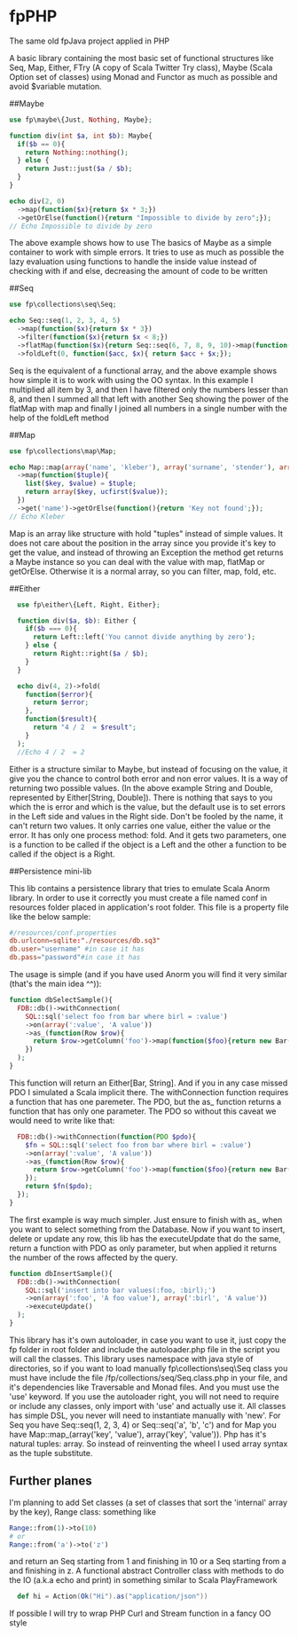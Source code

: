 fpPHP
=====

The same old fpJava project applied in PHP

A basic library containing the most basic set of functional structures like Seq, Map, Either, FTry (A copy of Scala Twitter Try class), Maybe (Scala Option set of classes) using Monad and Functor as much as possible and avoid $variable mutation.

##Maybe
```php
use fp\maybe\{Just, Nothing, Maybe};

function div(int $a, int $b): Maybe{
  if($b == 0){
    return Nothing::nothing();
  } else {
    return Just::just($a / $b);
  }
}

echo div(2, 0)
  ->map(function($x){return $x * 3;})
  ->getOrElse(function(){return "Impossible to divide by zero";});
// Echo Impossible to divide by zero
```
The above example shows how to use The basics of Maybe as a simple container to work with simple errors. It tries to use as much as possible the lazy evaluation
using functions to handle the inside value instead of checking with if and else, decreasing the amount of code to be written

##Seq
```php
use fp\collections\seq\Seq;

echo Seq::seq(1, 2, 3, 4, 5)
  ->map(function($x){return $x * 3})
  ->filter(function($x){return $x < 8;})
  ->flatMap(function($x){return Seq::seq(6, 7, 8, 9, 10)->map(function($y) use($x){return $x + $y;})})
  ->foldLeft(0, function($acc, $x){ return $acc + $x;});
```
Seq is the equivalent of a functional array, and the above example shows how simple it is to work with using the OO syntax. In this example I multiplied all item by 3, and then I have filtered only the numbers lesser than 8,
and then I summed all that left with another Seq showing the power of the flatMap with map and finally I joined all numbers in a single number with the help of the foldLeft method

##Map
```php
use fp\collections\map\Map;

echo Map::map(array('name', 'kleber'), array('surname', 'stender'), array('job', 'dev'))
  ->map(function($tuple){
    list($key, $value) = $tuple;
    return array($key, ucfirst($value));
  })
  ->get('name')->getOrElse(function(){return 'Key not found';});
// Echo Kleber
```
Map is an array like structure with hold "tuples" instead of simple values. It does not care about the position in the array since you provide it's key to get the value, and instead of throwing an Exception the method get returns 
a Maybe instance so you can deal with the value with map, flatMap or getOrElse. Otherwise it is a normal array, so you can filter, map, fold, etc.

##Either

```php
  use fp\either\{Left, Right, Either};

  function div($a, $b): Either {
    if($b === 0){
      return Left::left('You cannot divide anything by zero');
    } else {
      return Right::right($a / $b);
    }
  }

  echo div(4, 2)->fold(
    function($error){
      return $error;
    },
    function($result){
      return "4 / 2  = $result";
    }
  );
  //Echo 4 / 2  = 2
```

Either is a structure similar to Maybe, but instead of focusing on the value, it give you the chance
to control both error and non error values. It is a way of returning two possible values.
(In the above example String and Double, represented by Either[String, Double]). There is nothing
that says to you which the is error and which is the value, but the default use is to set errors in the Left side
and values in the Right side. Don't be fooled by the name, it can't return two values. It only carries
one value, either the value or the error. It has only one process method: fold. And it 
gets two parameters, one is a function to be called if the object is a Left and the other a function
to be called if the object is a Right.

##Persistence mini-lib

This lib contains a persistence library that tries to emulate Scala Anorm library. In order to use it correctly you must create a file named conf in resources folder placed in application's root folder. This file is a property file like the below sample:

```conf
#/resources/conf.properties
db.urlconn=sqlite:"./resources/db.sq3"
db.user="username" #in case it has
db.pass="password"#in case it has
```

The usage is simple (and if you have used Anorm you will find it very similar (that's the main idea ^^)):

```php
function dbSelectSample(){
  FDB::db()->withConnection(
    SQL::sql('select foo from bar where birl = :value')
    ->on(array(':value', 'A value'))
    ->as_(function(Row $row){
      return $row->getColumn('foo')->map(function($foo){return new Bar($foo)});
    })
  );
}
```

This function will return an Either[Bar, String]. And if you in any case missed PDO I simulated a Scala implicit there. The withConnection function requires a function that has one paremeter. The PDO, but the as_ function returns a function that has only one parameter. The PDO so without this caveat we would need to write like that:

```php
  FDB::db()->withConnection(function(PDO $pdo){
    $fn = SQL::sql('select foo from bar where birl = :value')
    ->on(array(':value', 'A value'))
    ->as_(function(Row $row){
      return $row->getColumn('foo')->map(function($foo){return new Bar($foo)});
    });
    return $fn($pdo);
  });
}
```

The first example is way much simpler. Just ensure to finish with as_ when you want to select something from the Database. Now if you want to insert, delete or update any row, this lib has the executeUpdate that do the same, return a function with PDO as only parameter, but when applied it returns the number of the rows affected by the query.

```php
function dbInsertSample(){
  FDB::db()->withConnection(
    SQL::sql('insert into bar values(:foo, :birl);')
    ->on(array(':foo', 'A foo value'), array(':birl', 'A value'))
    ->executeUpdate()
  );
}
```

This library has it's own autoloader, in case you want to use it, just copy the fp folder in root folder and include the autoloader.php file in the script you will call the classes.
This library uses namespace with java style of directories, so if you want to load manually fp\collections\seq\Seq class you must have include the file /fp/collections/seq/Seq.class.php in your file, and it's dependencies like Traversable and Monad files. And you must use the 'use' keyword. If you use the autoloader right, you will not need to require or include any classes, only import with 'use' and actually use it. All classes has simple DSL, you never will need to instantiate manually with 'new'. For Seq you have Seq::seq(1, 2, 3, 4) or Seq::seq('a', 'b', 'c') and for Map you have Map::map_(array('key', 'value'), array('key', 'value')). Php has it's natural tuples: array. So instead of reinventing the wheel I used array syntax as the tuple substitute.

## Further planes

I'm planning to add Set classes (a set of classes that sort the 'internal' array by the key), Range class: something like 

```php
Range::from(1)->to(10) 
# or
Range::from('a')->to('z')
```
and return an Seq starting from 1 and finishing in 10 or a Seq starting from a and finishing in z. 
A functional abstract Controller class with methods to do the IO (a.k.a echo and print) in something similar to Scala PlayFramework 
```scala
  def hi = Action(Ok("Hi").as("application/json"))
```
If possible I will try to wrap PHP Curl and Stream function in a fancy OO style
